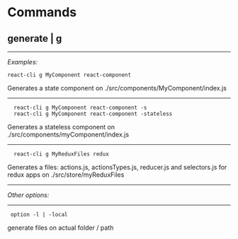 

**Commands**
=======

generate | g
-------


----------


*Examples:*

    react-cli g MyComponent react-component  

  Generates a state component on ./src/components/MyComponent/index.js




----------


      react-cli g MyComponent react-component -s
      react-cli g MyComponent react-component -stateless   

  Generates a stateless component on ./src/components/myComponent/index.js


----------


      react-cli g MyReduxFiles redux

Generates a files: actions.js, actionsTypes.js, reducer.js and selectors.js for redux apps on ./src/store/myReduxFiles


----------



*Other options:*


----------


     option -l | -local

generate files on actual folder / path
